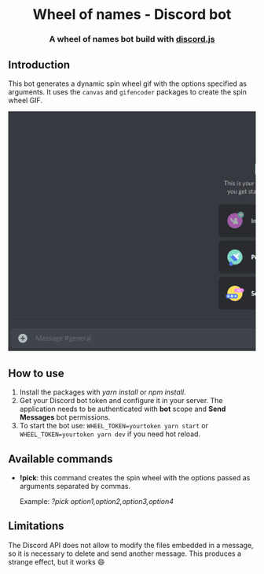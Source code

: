 <h1 align="center">Wheel of names - Discord bot</h1>

<h3 align="center">A wheel of names bot build with <a href="https://github.com/discordjs/discord.js">discord.js</a></h3>

## Introduction

This bot generates a dynamic spin wheel gif with the options specified as arguments. It uses the `canvas` and `gifencoder` packages to create the spin wheel GIF.

![Example](docs/animation.gif)

## How to use

1. Install the packages with _yarn install_ or _npm install_.
2. Get your Discord bot token and configure it in your server.
   The application needs to be authenticated with **bot** scope and **Send Messages** bot permissions.
3. To start the bot use: `WHEEL_TOKEN=yourtoken yarn start` or `WHEEL_TOKEN=yourtoken yarn dev` if you need hot reload.

## Available commands

- **!pick**: this command creates the spin wheel with the options passed as arguments separated by commas.

  Example: _?pick option1,option2,option3,option4_

## Limitations

The Discord API does not allow to modify the files embedded in a message, so it is necessary to delete and send another message. This produces a strange effect, but it works 😄
